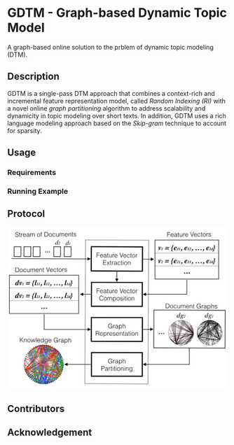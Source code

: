 # GDTM - Graph-based Dynamic Topic Model

A graph-based online solution to the prblem of dynamic topic modeling (DTM).

## Description
GDTM is a single-pass DTM approach that combines a context-rich and incremental feature representation model, called *Random Indexing (RI)* with a novel online *graph partitioning* algorithm to address scalability and dynamicity in topic modeling over short texts. In addition, GDTM uses a rich language modeling approach based on the *Skip-gram* technique to account for sparsity.

## Usage

### Requirements

### Running Example

## Protocol
![alt text](https://github.com/kambizG/gdtm/blob/master/img/protocol.png "The protocol of the algorithm.")

## Contributors

## Acknowledgement
